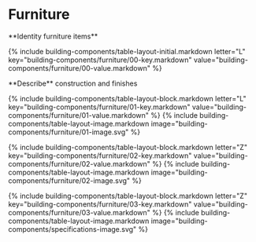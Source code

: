 <div data-role="collapsible" data-inset="false">
  <h1 class="cart-collapsible-div">Furniture</h1>

<dl>

<div markdown="1" class="building-components-title">
<span class="caps">**Identity furniture items**</span>
</div>

{% include building-components/table-layout-initial.markdown letter="L" key="building-components/furniture/00-key.markdown" value="building-components/furniture/00-value.markdown" %}

<div markdown="1" class="building-components-title">
<span class="caps">**Describe** construction and finishes</span>
</div>

{% include building-components/table-layout-block.markdown letter="L" key="building-components/furniture/01-key.markdown" value="building-components/furniture/01-value.markdown" %}
{% include building-components/table-layout-image.markdown image="building-components/furniture/01-image.svg" %}

{% include building-components/table-layout-block.markdown letter="Z" key="building-components/furniture/02-key.markdown" value="building-components/furniture/02-value.markdown"  %}
{% include building-components/table-layout-image.markdown image="building-components/furniture/02-image.svg" %}

{% include building-components/table-layout-block.markdown letter="Z" key="building-components/furniture/03-key.markdown" value="building-components/furniture/03-value.markdown"  %}
{% include building-components/table-layout-image.markdown image="building-components/specifications-image.svg" %}

</dl></div>